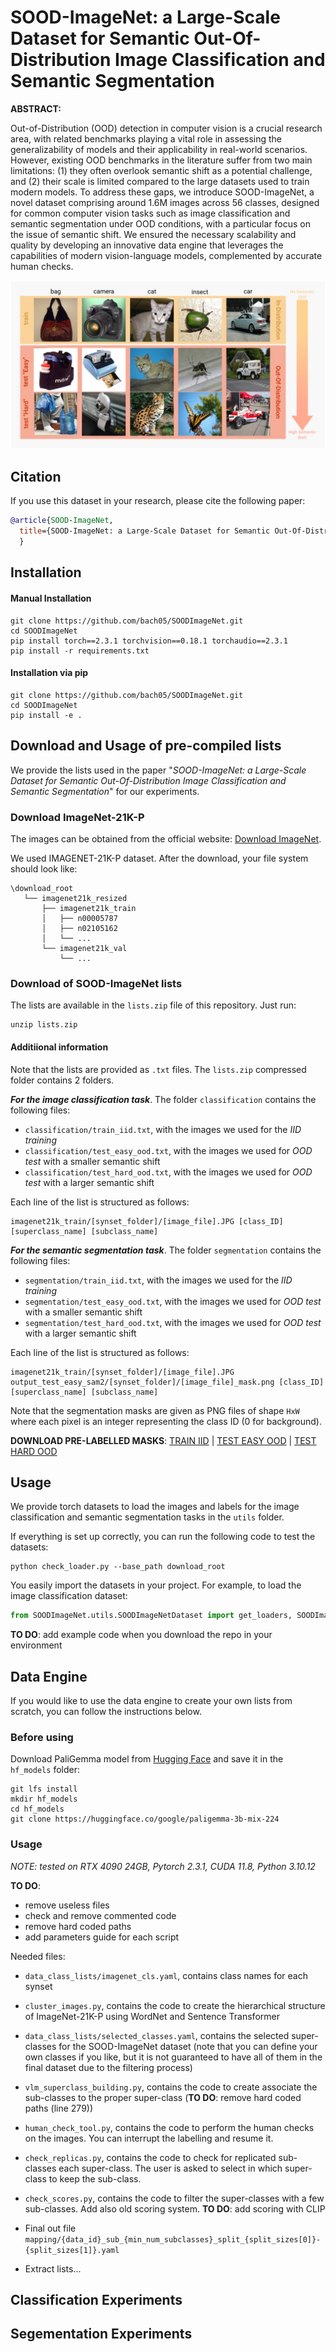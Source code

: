 # SOOD-ImageNet: a Large-Scale Dataset for Semantic Out-Of-Distribution Image Classification and Semantic Segmentation

**ABSTRACT:**

Out-of-Distribution (OOD) detection in computer vision is a crucial research area, with related benchmarks playing a vital role in assessing the generalizability of models and their applicability in real-world scenarios. However, existing OOD benchmarks in the literature suffer from two main limitations: (1) they often overlook semantic shift as a potential challenge, and (2) their scale is limited compared to the large datasets used to train modern models. To address these gaps, we introduce SOOD-ImageNet, a novel dataset comprising around 1.6M images across 56 classes, designed for common computer vision tasks such as image classification and semantic segmentation under OOD conditions, with a particular focus on the issue of semantic shift. We ensured the necessary scalability and quality by developing an innovative data engine that leverages the capabilities of modern vision-language models, complemented by accurate human checks.

![cover_image](media/train_test_examples.png)

## Citation

If you use this dataset in your research, please cite the following paper:

``` bibtex
@article{SOOD-ImageNet,
  title={SOOD-ImageNet: a Large-Scale Dataset for Semantic Out-Of-Distribution Image Classification and Semantic Segmentation},
  }
```

## Installation

#### Manual Installation
```commandline
git clone https://github.com/bach05/SOODImageNet.git
cd SOODImageNet
pip install torch==2.3.1 torchvision==0.18.1 torchaudio==2.3.1 
pip install -r requirements.txt
```
#### Installation via pip
```commandline
git clone https://github.com/bach05/SOODImageNet.git
cd SOODImageNet
pip install -e .
```   

## Download and Usage of pre-compiled lists 

We provide the lists used in the paper "*SOOD-ImageNet: a Large-Scale Dataset for Semantic Out-Of-Distribution Image Classification and Semantic Segmentation*" for our experiments. 

### Download ImageNet-21K-P

The images can be obtained from the official website: [Download ImageNet](http://www.image-net.org/). 

We used IMAGENET-21K-P dataset. After the download, your file system should look like: 

```
\download_root
   └── imagenet21k_resized
       ├── imagenet21k_train
       │   ├── n00005787
       │   ├── n02105162
       │   └── ... 
       └── imagenet21k_val
           └── ...
```

### Download of SOOD-ImageNet lists

The lists are available in the `lists.zip` file of this repository. Just run:
```commandline
unzip lists.zip
```
#### Additiional information

Note that the lists are provided as `.txt` files. The `lists.zip` compressed folder contains 2 folders. 

***For the image classification task***. The folder `classification` contains the following files: 
- `classification/train_iid.txt`, with the images we used for the *IID training*
- `classification/test_easy_ood.txt`, with the images we used for *OOD test* with a smaller semantic shift
- `classification/test_hard_ood.txt`, with the images we used for *OOD test* with a larger semantic shift

Each line of the list is structured as follows: 
```
imagenet21k_train/[synset_folder]/[image_file].JPG [class_ID] [superclass_name] [subclass_name]
```

***For the semantic segmentation task***. The folder `segmentation` contains the following files: 
- `segmentation/train_iid.txt`, with the images we used for the *IID training*
- `segmentation/test_easy_ood.txt`, with the images we used for *OOD test* with a smaller semantic shift
- `segmentation/test_hard_ood.txt`, with the images we used for *OOD test* with a larger semantic shift

Each line of the list is structured as follows: 
```
imagenet21k_train/[synset_folder]/[image_file].JPG output_test_easy_sam2/[synset_folder]/[image_file]_mask.png [class_ID] [superclass_name] [subclass_name]
```
Note that the segmentation masks are given as PNG files of shape `HxW` where each pixel is an integer representing the class ID (0 for background).

**DOWNLOAD PRE-LABELLED MASKS**: [TRAIN IID](https://drive.google.com/file/d/13o1dMAa56TqOTHyOf4gf6dFPheARqpoC/view?usp=sharing) | [TEST EASY OOD](https://drive.google.com/file/d/1AppoFP8EsPMv3pjwkmKH8ENm_FAys7UG/view?usp=drive_link) | [TEST HARD OOD](https://drive.google.com/file/d/1RqJSUjdWniBDG3dXmaF_PTbaEDQE2FEk/view?usp=drive_link)

## Usage

We provide torch datasets to load the images and labels for the image classification and semantic segmentation tasks in the `utils` folder.

If everything is set up correctly, you can run the following code to test the datasets:
```commandline
python check_loader.py --base_path download_root
```

You easily import the datasets in your project. For example, to load the image classification dataset:

```python
from SOODImageNet.utils.SOODImageNetDataset import get_loaders, SOODImageNetC, SOODImageNetS
```
**TO DO**: add example code when you download the repo in your environment

## Data Engine 

If you would like to use the data engine to create your own lists from scratch, you can follow the instructions below.

### Before using

Download PaliGemma model from [Hugging Face](https://huggingface.co/google/paligemma-3b-mix-224) and save it in the `hf_models` folder:
```commandline
git lfs install
mkdir hf_models
cd hf_models
git clone https://huggingface.co/google/paligemma-3b-mix-224
```

### Usage

*NOTE: tested on RTX 4090 24GB, Pytorch 2.3.1, CUDA 11.8, Python 3.10.12*

**TO DO**:
- remove useless files
- check and remove commented code
- remove hard coded paths
- add parameters guide for each script

Needed files:
- `data_class_lists/imagenet_cls.yaml`, contains class names for each synset
- `cluster_images.py`, contains the code to create the hierarchical structure of ImageNet-21K-P using WordNet and Sentence Transformer

- `data_class_lists/selected_classes.yaml`, contains the selected super-classes for the SOOD-ImageNet dataset (note that you can define your own classes if you like, but it is not guaranteed to have all of them in the final dataset due to the filtering process)
- `vlm_superclass_building.py`, contains the code to create associate the sub-classes to the proper super-class (**TO DO**: remove hard coded paths (line 279))

- `human_check_tool.py`, contains the code to perform the human checks on the images. You can interrupt the labelling and resume it. 

- `check_replicas.py`, contains the code to check for replicated sub-classes each super-class. The user is asked to select in which super-class to keep the sub-class.

- `check_scores.py`, contains the code to filter the super-classes with a few sub-classes. Add also old scoring system. **TO DO**: add scoring with CLIP

- Final out file `mapping/{data_id}_sub_{min_num_subclasses}_split_{split_sizes[0]}-{split_sizes[1]}.yaml`

- Extract lists... 

## Classification Experiments

## Segementation Experiments



